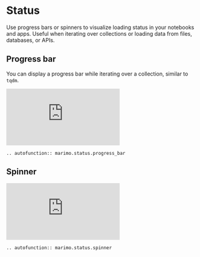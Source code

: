 # Status

Use progress bars or spinners to visualize loading status in your notebooks and
apps. Useful when iterating over collections or loading data from files,
databases, or APIs.

## Progress bar

You can display a progress bar while iterating over a collection, similar
to `tqdm`.

<iframe class="demo medium" src="https://components.marimo.io/?component=progress-bar" frameborder="no"></iframe>

```{eval-rst}
.. autofunction:: marimo.status.progress_bar
```

## Spinner

<iframe class="demo medium" src="https://components.marimo.io/?component=spinner" frameborder="no"></iframe>

```{eval-rst}
.. autofunction:: marimo.status.spinner
```

